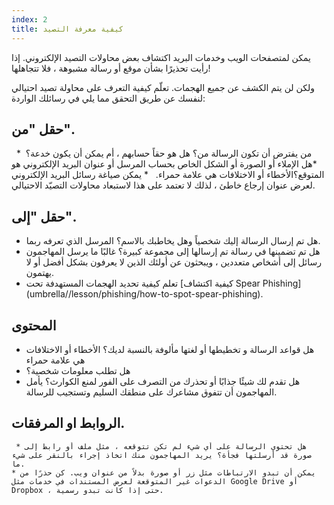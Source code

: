 ```yaml
---
index: 2
title: كيفية معرفة التصيد
---
```

يمكن لمتصفحات الويب وخدمات البريد اكتشاف بعض محاولات التصيد الإلكتروني. إذا رأيت تحذيرًا بشأن موقع أو رسالة مشبوهة ، فلا تتجاهلها!

ولكن لن يتم الكشف عن جميع الهجمات. تعلّم كيفية التعرف على محاولة تصيد احتيالي لنفسك عن طريق التحقق مما يلي في رسائلك الواردة:

## حقل "من".

    *من يفترض أن تكون الرسالة من؟ هل هو حقاً حسابهم ، أم يمكن أن يكون خدعة؟
   *هل الإملاء أو الصورة أو الشكل الخاص بحساب المرسل أو عنوان البريد الإلكتروني هو المتوقع؟الأخطاء أو الاختلافات هي علامة حمراء.
  * يمكن صياغة رسائل البريد الإلكتروني لعرض عنوان إرجاع خاطئ ، لذلك لا تعتمد على هذا لاستبعاد محاولات التصيّد الاحتيالي.

## حقل "إلى".

* هل تم إرسال الرسالة إليك شخصياً وهل يخاطبك بالاسم؟ المرسل الذي تعرفه ربما. 
* هل تم تضمينها في رسالة تم إرسالها إلى مجموعة كبيرة؟ غالبًا ما يرسل المهاجمون رسائل إلى أشخاص متعددين ، ويبحثون عن أولئك الذين لا يعرفون بشكل أفضل أو لا يهتمون. 
* تعلم كيفية تحديد الهجمات المستهدفة تحت [كيفية اكتشاف Spear Phishing]
(umbrella//lesson/phishing/how-to-spot-spear-phishing). 

## المحتوى

* هل قواعد الرسالة و تخطيطها أو لغتها مألوفة بالنسبة لديك؟ 
 الأخطاء أو الاختلافات هي علامة حمراء
* هل تطلب معلومات شخصية؟ 
* هل تقدم لك شيئًا
 جذابًا أو تحذرك من التصرف على الفور لمنع الكوارث؟ يأمل المهاجمون أن تتفوق مشاعرك على منطقك السليم وتستجيب للرسالة.

## الروابط او المرفقات.
     * هل تحتوي الرسالة على أي شيء لم تكن تتوقعه ، مثل ملف أو رابط إلى صورة قد أرسلتها فجأة؟ يريد المهاجمون منك اتخاذ إجراء بالنقر على شيء ما. 
    * يمكن أن تبدو الارتباطات مثل زر أو صورة بدلاً من عنوان ويب. كن حذرًا من الدعوات غير المتوقعة لعرض المستندات في خدمات مثل Google Drive أو Dropbox ، حتى إذا كانت تبدو رسمية.